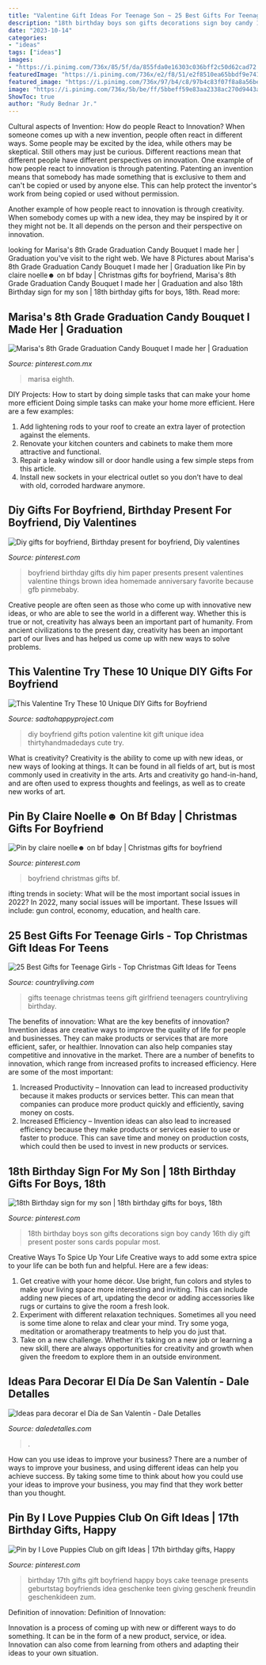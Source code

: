 ```yaml
---
title: "Valentine Gift Ideas For Teenage Son ~ 25 Best Gifts For Teenage Girls"
description: "18th birthday boys son gifts decorations sign boy candy 16th diy gift present poster sons cards popular most"
date: "2023-10-14"
categories:
- "ideas"
tags: ["ideas"]
images:
- "https://i.pinimg.com/736x/85/5f/da/855fda0e16303c036bff2c50d62cad72.jpg"
featuredImage: "https://i.pinimg.com/736x/e2/f8/51/e2f8510ea65bbdf9e7415600d2765af3.jpg"
featured_image: "https://i.pinimg.com/736x/97/b4/c8/97b4c83f07f8a8a56be75f3a30b6a167--boyfriend-birthday-cute-valentines-day-ideas-for-boyfriend.jpg"
image: "https://i.pinimg.com/736x/5b/be/ff/5bbeff59e83aa2338ac270d9443a02a7--teenage-boyfriend-gifts-gifts-for-teen-boys.jpg"
ShowToc: true
author: "Rudy Bednar Jr."
---
```



Cultural aspects of Invention: How do people React to Innovation?
When someone comes up with a new invention, people often react in different ways. Some people may be excited by the idea, while others may be skeptical. Still others may just be curious. Different reactions mean that different people have different perspectives on innovation. 
One example of how people react to innovation is through patenting. Patenting an invention means that somebody has made something that is exclusive to them and can't be copied or used by anyone else. This can help protect the inventor's work from being copied or used without permission. 

Another example of how people react to innovation is through creativity. When somebody comes up with a new idea, they may be inspired by it or they might not be. It all depends on the person and their perspective on innovation.

	

		
looking for Marisa&#039;s 8th Grade Graduation Candy Bouquet I made her | Graduation you've visit to the right web. We have 8 Pictures about Marisa&#039;s 8th Grade Graduation Candy Bouquet I made her | Graduation like Pin by claire noelle☻ on bf bday | Christmas gifts for boyfriend, Marisa&#039;s 8th Grade Graduation Candy Bouquet I made her | Graduation and also 18th Birthday sign for my son | 18th birthday gifts for boys, 18th. Read more:
		
    
## Marisa&#039;s 8th Grade Graduation Candy Bouquet I Made Her | Graduation

<img loading=lazy src="https://i.pinimg.com/736x/9f/cf/65/9fcf65851e136ad395cad201a9a58519.jpg" onerror="this.onerror=null;this.src='https://tse2.mm.bing.net/th?id=OIP.GNLIzGA6VsEy6QFC_aXnlQHaJ3&amp;pid=15.1';" alt="Marisa&#039;s 8th Grade Graduation Candy Bouquet I made her | Graduation">

_Source: pinterest.com.mx_

>marisa eighth. 

	

DIY Projects: How to start by doing simple tasks that can make your home more efficient
Doing simple tasks can make your home more efficient. Here are a few examples:
1. Add lightening rods to your roof to create an extra layer of protection against the elements.
2. Renovate your kitchen counters and cabinets to make them more attractive and functional.
3. Repair a leaky window sill or door handle using a few simple steps from this article. 
4. Install new sockets in your electrical outlet so you don’t have to deal with old, corroded hardware anymore.

    
## Diy Gifts For Boyfriend, Birthday Present For Boyfriend, Diy Valentines

<img loading=lazy src="https://i.pinimg.com/736x/97/b4/c8/97b4c83f07f8a8a56be75f3a30b6a167--boyfriend-birthday-cute-valentines-day-ideas-for-boyfriend.jpg" onerror="this.onerror=null;this.src='https://tse4.mm.bing.net/th?id=OIP.oZRYaiKM86mwUNSuIHEqAAHaJ3&amp;pid=15.1';" alt="Diy gifts for boyfriend, Birthday present for boyfriend, Diy valentines">

_Source: pinterest.com_

>boyfriend birthday gifts diy him paper presents present valentines valentine things brown idea homemade anniversary favorite because gfb pinmebaby. 

	

Creative people are often seen as those who come up with innovative new ideas, or who are able to see the world in a different way. Whether this is true or not, creativity has always been an important part of humanity. From ancient civilizations to the present day, creativity has been an important part of our lives and has helped us come up with new ways to solve problems.

    
## This Valentine Try These 10 Unique DIY Gifts For Boyfriend

<img loading=lazy src="https://sadtohappyproject.com/wp-content/uploads/2016/01/diy-gifts-for-boyfriend-8.jpg" onerror="this.onerror=null;this.src='https://tse2.mm.bing.net/th?id=OIP.TEfm5pgpGo5rL7eIgBEPggHaLH&amp;pid=15.1';" alt="This Valentine Try These 10 Unique DIY Gifts for Boyfriend">

_Source: sadtohappyproject.com_

>diy boyfriend gifts potion valentine kit gift unique idea thirtyhandmadedays cute try. 

	

What is creativity?
Creativity is the ability to come up with new ideas, or new ways of looking at things. It can be found in all fields of art, but is most commonly used in creativity in the arts. Arts and creativity go hand-in-hand, and are often used to express thoughts and feelings, as well as to create new works of art.

    
## Pin By Claire Noelle☻ On Bf Bday | Christmas Gifts For Boyfriend

<img loading=lazy src="https://i.pinimg.com/736x/e2/f8/51/e2f8510ea65bbdf9e7415600d2765af3.jpg" onerror="this.onerror=null;this.src='https://tse3.mm.bing.net/th?id=OIP.1PLuHH3S0Jn_2XFMTS6GrQHaNK&amp;pid=15.1';" alt="Pin by claire noelle☻ on bf bday | Christmas gifts for boyfriend">

_Source: pinterest.com_

>boyfriend christmas gifts bf. 

	

ifting trends in society: What will be the most important social issues in 2022?
In 2022, many social issues will be important. These Issues will include: gun control, economy, education, and health care.

    
## 25 Best Gifts For Teenage Girls - Top Christmas Gift Ideas For Teens

<img loading=lazy src="https://hips.hearstapps.com/hmg-prod.s3.amazonaws.com/images/christmas-gifts-teenage-girls-1538079772.jpg%3fcrop%3d1.00xw:1.00xh%3b0%2c0%26resize%3d1200:*" onerror="this.onerror=null;this.src='https://tse2.mm.bing.net/th?id=OIP.fAanOBrq0IA-Vjt8DE8lggHaDt&amp;pid=15.1';" alt="25 Best Gifts for Teenage Girls - Top Christmas Gift Ideas for Teens">

_Source: countryliving.com_

>gifts teenage christmas teens gift girlfriend teenagers countryliving birthday. 

	

The benefits of innovation: What are the key benefits of innovation?
Invention ideas are creative ways to improve the quality of life for people and businesses. They can make products or services that are more efficient, safer, or healthier. Innovation can also help companies stay competitive and innovative in the market. There are a number of benefits to innovation, which range from increased profits to increased efficiency. Here are some of the most important: 
1. Increased Productivity – Innovation can lead to increased productivity because it makes products or services better. This can mean that companies can produce more product quickly and efficiently, saving money on costs. 
2. Increased Efficiency – Invention ideas can also lead to increased efficiency because they make products or services easier to use or faster to produce. This can save time and money on production costs, which could then be used to invest in new products or services.

    
## 18th Birthday Sign For My Son | 18th Birthday Gifts For Boys, 18th

<img loading=lazy src="https://i.pinimg.com/736x/85/5f/da/855fda0e16303c036bff2c50d62cad72.jpg" onerror="this.onerror=null;this.src='https://tse4.mm.bing.net/th?id=OIP.ue0LaXeN5OCOWNfSqyQG7QHaNK&amp;pid=15.1';" alt="18th Birthday sign for my son | 18th birthday gifts for boys, 18th">

_Source: pinterest.com_

>18th birthday boys son gifts decorations sign boy candy 16th diy gift present poster sons cards popular most. 

	

Creative Ways To Spice Up Your Life
Creative ways to add some extra spice to your life can be both fun and helpful. Here are a few ideas: 
1. Get creative with your home décor. Use bright, fun colors and styles to make your living space more interesting and inviting. This can include adding new pieces of art, updating the decor or adding accessories like rugs or curtains to give the room a fresh look. 
2. Experiment with different relaxation techniques. Sometimes all you need is some time alone to relax and clear your mind. Try some yoga, meditation or aromatherapy treatments to help you do just that. 
3. Take on a new challenge. Whether it’s taking on a new job or learning a new skill, there are always opportunities for creativity and growth when given the freedom to explore them in an outside environment. 

    
## Ideas Para Decorar El Día De San Valentín - Dale Detalles

<img loading=lazy src="https://i1.wp.com/www.daledetalles.com/wp-content/uploads/2016/01/val6.jpg" onerror="this.onerror=null;this.src='https://tse4.mm.bing.net/th?id=OIP.esTPgzpBygBTere7Jrv65AHaTu&amp;pid=15.1';" alt="Ideas para decorar el Día de San Valentín - Dale Detalles">

_Source: daledetalles.com_

>. 

	

How can you use ideas to improve your business?
There are a number of ways to improve your business, and using different ideas can help you achieve success. By taking some time to think about how you could use your ideas to improve your business, you may find that they work better than you thought.

    
## Pin By I Love Puppies Club On Gift Ideas | 17th Birthday Gifts, Happy

<img loading=lazy src="https://i.pinimg.com/736x/5b/be/ff/5bbeff59e83aa2338ac270d9443a02a7--teenage-boyfriend-gifts-gifts-for-teen-boys.jpg" onerror="this.onerror=null;this.src='https://tse3.mm.bing.net/th?id=OIP.P3QTuPBVaZov21s_FpkOQAHaJ3&amp;pid=15.1';" alt="Pin by I Love Puppies Club on gift Ideas | 17th birthday gifts, Happy">

_Source: pinterest.com_

>birthday 17th gifts gift boyfriend happy boys cake teenage presents geburtstag boyfriends idea geschenke teen giving geschenk freundin geschenkideen zum. 

	

Definition of innovation:
Definition of Innovation: 

Innovation is a process of coming up with new or different ways to do something. It can be in the form of a new product, service, or idea. Innovation can also come from learning from others and adapting their ideas to your own situation.

